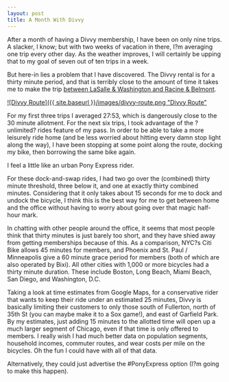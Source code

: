 ```yaml
---
layout: post
title: A Month With Divvy
---
```


After a month of having a Divvy membership, I have been on only nine trips.  A slacker, I know; but with two weeks of vacation in there, I?m averaging one trip every other day.  As the weather improves, I will certainly be upping that to my goal of seven out of ten trips in a week.

But here-in lies a problem that I have discovered.  The Divvy rental is for a thirty minute period, and that is terribly close to the amount of time it takes me to make the trip [between LaSalle & Washington and Racine & Belmont](https://goo.gl/maps/rX8KRLvEU6U2).

[![Divvy Route]({{ site.baseurl }}/images/divvy-route.png "Divvy Route"](https://goo.gl/maps/rX8KRLvEU6U2)

For my first three trips I averaged 27:53, which is dangerously close to the 30 minute allotment. For the next six trips, I took advantage of the ?unlimited? rides feature of my pass.  In order to be able to take a more leisurely ride home (and be less worried about hitting every damn stop light along the way), I have been stopping at some point along the route, docking my bike, then borrowing the same bike again.

I feel a little like an urban Pony Express rider.

For these dock-and-swap rides, I had two go over the (combined) thirty minute threshold, three below it, and one at exactly thirty combined minutes.  Considering that it only takes about 15 seconds for me to dock and undock the bicycle, I think this is the best way for me to get between home and the office without having to worry about going over that magic half-hour mark.

In chatting with other people around the office, it seems that most people think that thirty minutes is just barely too short, and they have shied away from getting memberships because of this.  As a comparison, NYC?s Citi Bike allows 45 minutes for members, and Phoenix and St. Paul / Minneapolis give a 60 minute grace period for members (both of which are also operated by Bixi).  All other cities with 1,000 or more bicycles had a thirty minute duration.  These include Boston, Long Beach, Miami Beach, San Diego, and Washington, D.C.

Taking a look at time estimates from Google Maps, for a conservative rider that wants to keep their ride under an estimated 25 minutes, Divvy is basically limiting their customers to only those south of Fullerton, north of 35th St (you can maybe make it to a Sox game!), and east of Garfield Park.  By my estimates, just adding 15 minutes to the allotted time will open up a much larger segment of Chicago, even if that time is only offered to members.  I really wish I had much better data on population segments, household incomes, commuter routes, and wear costs per mile on the bicycles.  Oh the fun I could have with all of that data.

Alternatively, they could just advertise the #PonyExpress option (I?m going to make this happen).